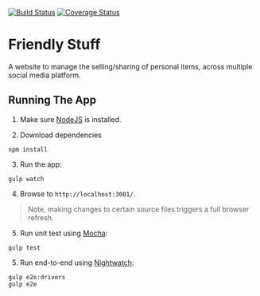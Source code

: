 [![Build Status](https://travis-ci.org/robinsoncol/friendly-stuff.svg?branch=master)](https://travis-ci.org/robinsoncol/friendly-stuff)
[![Coverage Status](https://coveralls.io/repos/github/robinsoncol/friendly-stuff/badge.svg)](https://coveralls.io/github/robinsoncol/friendly-stuff)

# Friendly Stuff

A website to manage the selling/sharing of personal items, across multiple social media platform.

## Running The App

1) Make sure [NodeJS](https://nodejs.org/en/) is installed.

2) Download dependencies

  ```
  npm install
  ```

3) Run the app:

  ```
  gulp watch
  ```

4) Browse to `http://localhost:3001/`.
> Note, making changes to certain source files triggers a full browser refresh.

5) Run unit test using [Mocha](https://mochajs.org/):

  ```
  gulp test
  ```

5) Run end-to-end using [Nightwatch](http://nightwatchjs.org/):

  ```
  gulp e2e:drivers
  gulp e2e
  ```
